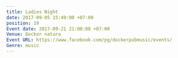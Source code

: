 ```yaml
---
title: Ladies Night
date: 2017-09-05 15:49:00 +07:00
position: 19
Event date: 2017-09-21 21:00:00 +07:00
Venue: Docker natura
Event URL: https://www.facebook.com/pg/dockerpubmusic/events/
Genre: music
---
```


